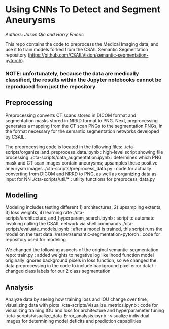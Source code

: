# Using CNNs To Detect and Segment Aneurysms

*Authors: Jason Qin and Harry Emeric*

This repo contains the code to preprocess the Medical Imaging data, and use it to train models forked from the CSAIL Semantic Segmentation repository (https://github.com/CSAILVision/semantic-segmentation-pytorch).


### NOTE: unfortunately, because the data are medically classified, the results within the Jupyter notebooks cannot be reproduced from just the repository

## Preprocessing
Preprocessing converts CT scans stored in DICOM format and segmentation masks stored in NRRD format to PNG. Next, preprocessing generates a mapping from the CT scan PNGs to the segmentation PNGs, in the format necessary for the semantic segmentation networks developed by CSAIL.

The preprocessing code is located in the following files:
./cta-scripts/organize_and_preprocess_data.ipynb : high-level script showing file processing
./cta-scripts/data_augmentation.ipynb : determines which PNG mask and CT scan images contain aneurysms; upsamples these positive aneurysm images
./cta-scripts/preprocess_data.py : code for actually converting from DICOM and NRRD to PNG, as well as organizing data as input for NN
./cta-scripts/util/* : utility functions for preprocess_data.py

## Modelling
Modeling includes testing different 1) architectures, 2) upsampling extents, 3) loss weights, 4) learning rate
./cta-scripts/architecture_and_hyperparam_search.ipynb : script to automate invoking calling the CSAIL network via shell commands
./cta-scripts/evaluate_models.ipynb : after a model is trained, this script runs the model on the test data
./resnet/semantic-segmentation-pytorch : code for repository used for modeling

We changed the following aspects of the original semantic-segmentation repo:
train.py : added weights to negative log likelihood function
	   model originally ignores background pixels in loss function, so we changed the data preprocessing in the code to include background pixel error
data/ : changed class labels for our 2 class segmentation

## Analysis
Analyze data by seeing how training loss and IOU change over time, visualizing data with plots
./cta-scripts/visualize_metrics.ipynb : code for visualizing training IOU and loss for architecture and hyperparameter tuning
./cta-scripts/visualize_data-Error_analysis.ipynb : visualize individual images for determining model deficits and prediction capabilities



